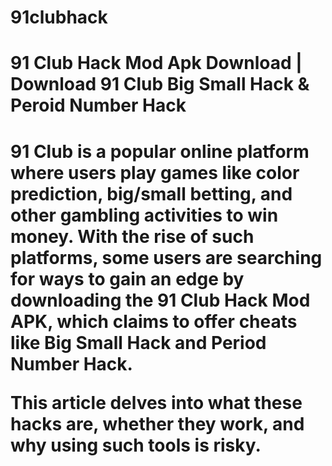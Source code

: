 # 91clubhack
<h1>91 Club Hack Mod Apk Download | Download 91 Club Big Small Hack & Peroid Number Hack<h1>
91 Club is a popular online platform where users play games like color prediction, big/small betting, and other gambling activities to win money. With the rise of such platforms, some users are searching for ways to gain an edge by downloading the 91 Club Hack Mod APK, which claims to offer cheats like Big Small Hack and Period Number Hack.

This article delves into what these hacks are, whether they work, and why using such tools is risky.
